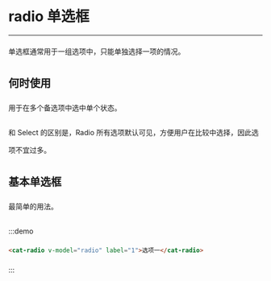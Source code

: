 # radio 单选框

----

单选框通常用于一组选项中，只能单独选择一项的情况。


## 何时使用

用于在多个备选项中选中单个状态。

和 Select 的区别是，Radio 所有选项默认可见，方便用户在比较中选择，因此选项不宜过多。

## 基本单选框

最简单的用法。

:::demo
```html
<cat-radio v-model="radio" label="1">选项一</cat-radio>
```
:::


<script>
export default {
  data () {
    return {
      radio: ''
    }
  }
}
</script>

<style lang="scss" scoped>
  .cat-radio {
    margin: 10px 10px 0 0;
  }

  p {
    line-height: 35px;
  }
</style>
